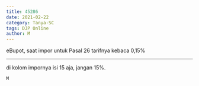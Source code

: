 ```yaml
---
title: 45286
date: 2021-02-22
category: Tanya-SC
tags: DJP Online
author: M
---
```


eBupot, saat impor untuk Pasal 26 tarifnya kebaca 0,15%

---

di kolom impornya isi 15 aja, jangan 15%.

`M`
